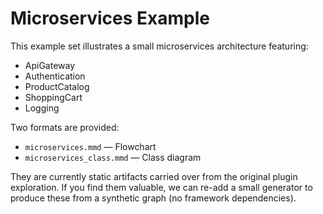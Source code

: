 # Microservices Example

This example set illustrates a small microservices architecture featuring:

- ApiGateway
- Authentication
- ProductCatalog
- ShoppingCart
- Logging

Two formats are provided:
- `microservices.mmd` — Flowchart
- `microservices_class.mmd` — Class diagram

They are currently static artifacts carried over from the original plugin exploration. If you find them valuable, we can re-add a small generator to produce these from a synthetic graph (no framework dependencies).
